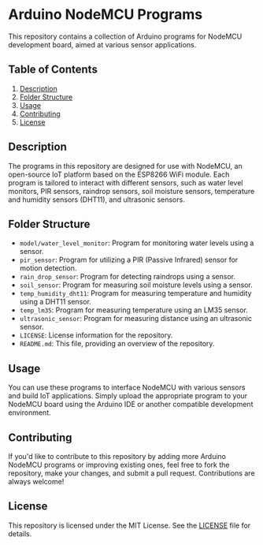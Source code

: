# Arduino NodeMCU Programs

This repository contains a collection of Arduino programs for NodeMCU development board, aimed at various sensor applications.

## Table of Contents

1. [Description](#description)
2. [Folder Structure](#folder-structure)
3. [Usage](#usage)
4. [Contributing](#contributing)
5. [License](#license)

## Description

The programs in this repository are designed for use with NodeMCU, an open-source IoT platform based on the ESP8266 WiFi module. Each program is tailored to interact with different sensors, such as water level monitors, PIR sensors, raindrop sensors, soil moisture sensors, temperature and humidity sensors (DHT11), and ultrasonic sensors.

## Folder Structure

- `model/water_level_monitor`: Program for monitoring water levels using a sensor.
- `pir_sensor`: Program for utilizing a PIR (Passive Infrared) sensor for motion detection.
- `rain_drop_sensor`: Program for detecting raindrops using a sensor.
- `soil_sensor`: Program for measuring soil moisture levels using a sensor.
- `temp_humidity_dht11`: Program for measuring temperature and humidity using a DHT11 sensor.
- `temp_lm35`: Program for measuring temperature using an LM35 sensor.
- `ultrasonic_sensor`: Program for measuring distance using an ultrasonic sensor.
- `LICENSE`: License information for the repository.
- `README.md`: This file, providing an overview of the repository.

## Usage

You can use these programs to interface NodeMCU with various sensors and build IoT applications. Simply upload the appropriate program to your NodeMCU board using the Arduino IDE or another compatible development environment.

## Contributing

If you'd like to contribute to this repository by adding more Arduino NodeMCU programs or improving existing ones, feel free to fork the repository, make your changes, and submit a pull request. Contributions are always welcome!

## License

This repository is licensed under the MIT License. See the [LICENSE](LICENSE) file for details.
